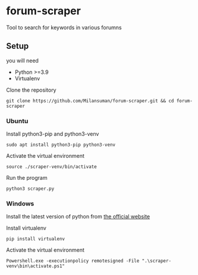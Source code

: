 # forum-scraper

Tool to search for keywords in various forumns

## Setup

you will need 
* Python >=3.9
* Virtualenv

Clone the repository

`git clone https://github.com/Milansuman/forum-scraper.git && cd forum-scraper`


### Ubuntu

Install python3-pip and python3-venv

`sudo apt install python3-pip python3-venv`

Activate the virtual environment

`source ./scraper-venv/bin/activate`

Run the program

`python3 scraper.py`

### Windows

Install the latest version of python from [the official website](https://www.python.org/downloads/ "python.org")

Install virtualenv

`pip install virtualenv`

Activate the virtual environment

`Powershell.exe -executionpolicy remotesigned -File ".\scraper-venv\bin\activate.ps1"`


